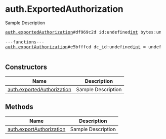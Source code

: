 # auth.ExportedAuthorization

Sample Description

<pre>
<a href="../constructor/auth.exportedAuthorization">auth.exportedAuthorization</a>#df969c2d id:undefined<a href="../type/int.md">int</a> bytes:undefined<a href="../type/bytes.md">bytes</a> = undefined<a href="../type/auth.ExportedAuthorization.md">auth.ExportedAuthorization</a>;

---functions---
<a href="../method/auth.exportAuthorization">auth.exportAuthorization</a>#e5bfffcd dc_id:undefined<a href="../type/int.md">int</a> = undefined<a href="../type/auth.ExportedAuthorization.md">auth.ExportedAuthorization</a>;

</pre>

## Constructors

| Name | Description |
|------|-------------|
| [auth.exportedAuthorization](../constructor/auth.exportedAuthorization.md) | Sample Description |

## Methods

| Name | Description |
|------|-------------|
| [auth.exportAuthorization](../method/auth.exportAuthorization.md) | Sample Description |
